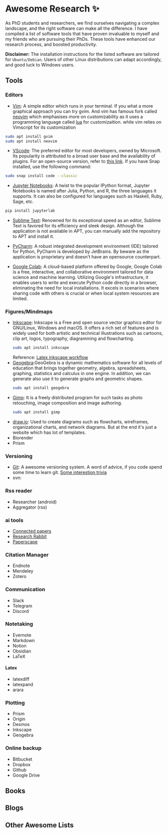 # Awesome Research ✨

As PhD students and researchers, we find ourselves navigating a complex
landscape, and the right software can make all the difference. I have compiled
a list of software tools that have proven invaluable to myself and my friends
who are pursuing their PhDs. These tools have enhanced our research process,
and boosted productivity.

**Disclaimer:** The installation instructions for the listed software are
tailored for `Ubuntu/Debian`. Users of other Linux distributions can adapt
accordingly, and good luck to Windows users.

## Tools

### Editors
- [Vim](https://www.vim.org/): A simple editor which runs in your terminal. If you what a more
graphical approach you can try gvim. And vim has famous fork called [neovim](https://neovim.io/) which
emphasises more on customizability as it uses a programming language called [lua](https://www.lua.org/) 
for customizaition. while vim relies on Vimscript for its customization

```bash
sudo apt install gvim
sudo apt install neovim
```

- [VScode](https://code.visualstudio.com/): The preferred editor for most developers, owned by Microsoft. Its popularity is attributed to a broad user base and the availability of plugins. For an open-source version, refer to [this link](https://github.com/microsoft/vscode). If you have Snap installed, use the following command:
```bash
sudo snap install code --classic
```

- [Jupyter Notebooks](https://jupyter.org/): A twist to the popular IPython format, Jupyter Notebooks is named after Julia, Python, and R, the three languages it supports. It can also be configured for languages such as Haskell, Ruby, Sage, etc.

```bash
pip install jupyterlab 
```

- [Sublime Text](https://www.sublimetext.com/docs/linux_repositories.html):
  Renowned for its exceptional speed as an editor, Sublime Text is favored for
  its efficiency and sleek design. Although the application is not available in
  APT, you can manually add the repository to APT and install it.

- [PyCharm](https://www.jetbrains.com/pycharm/): A robust integrated
  development environment (IDE) tailored for Python, PyCharm is developed by
  JetBrains. By beware as the application is proprietary and doesn't have
  an opensource counterpart.

- [Google Colab](https://colab.research.google.com/): A cloud-based platform
  offered by Google, Google Colab is a free, interactive, and collaborative
  environment tailored for data science and machine learning. Utilizing
  Google's infrastructure, it enables users to write and execute Python code
  directly in a browser, eliminating the need for local installations. It
  excels in scenarios where sharing code with others is crucial or when local
  system resources are limited.

### Figures/Mindmaps
- [Inkscape](https://inkscape.org/): Inkscape is a Free and open source
  vector graphics editor for GNU/Linux, Windows and macOS. It offers a rich
  set of features and is widely used for both artistic and technical
  illustrations such as cartoons, clip art, logos, typography, diagramming
  and flowcharting.
  ```bash
  sudo apt install inkscape
  ```
  Reference: [Latex inkscape workflow](https://castel.dev/post/lecture-notes-2/)
- [Geogebra](https://www.geogebra.org):GeoGebra is a dynamic mathematics
  software for all levels of education that brings together geometry, algebra,
  spreadsheets, graphing, statistics and calculus in one engine. In addition,
  we can generate also use it to generate graphs and geometric shapes.
  ```bash
  sudo apt install geogebra
  ```
- [Gimp](https://www.gimp.org/): It is a freely distributed program for
  such tasks as photo retouching, image composition and image authoring.
  ```bash
  sudo apt install gimp
  ```
- [draw.io](https://app.diagrams.net/): Used to create diagrams
  such as flowcharts, wireframes, organizational charts, and
  network diagrams. But at the end it's just a website which has
  lot of templates.
- Biorender
- Prism

### Versioning
- [Git](https://git-scm.com/): A awesome versioning system. A word of advice, if you code spend some time to learn git.
  [Some interestion trivia](https://dhancodes.github.io/posts/2023/07/07/git_vs_github/)
- svn:

### Rss reader
- Researcher (android)
- Aggregator (rss)

### ai tools
- [Connected papers](https://www.connectedpapers.com/)
- [Research Rabbit](https://www.researchrabbit.ai/)
- [Paperscape](http://paperscape.org/)

### Citation Manager
- Endnote
- Mendeley
- Zotero

### Communication
- Slack
- Telegram
- Discord

### Notetaking
- Evernote
- Markdown
- Notion
- Obsidian
- LaTeX

#### Latex
- latexdiff
- latexpand
- arara

### Plotting
- Prism
- Origin
- Desmos
- Inkscape
- Geogebra

### Online backup
- Bitbucket
- Dropbox
- Github
- Google Drive

## Books

## Blogs

## Other Awesome Lists

<!-- ## Tip -->
